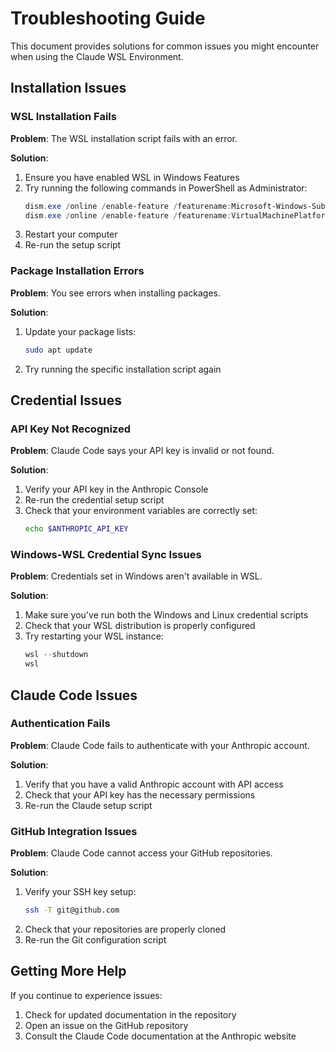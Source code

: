 # Troubleshooting Guide

This document provides solutions for common issues you might encounter when using the Claude WSL Environment.

## Installation Issues

### WSL Installation Fails

**Problem**: The WSL installation script fails with an error.

**Solution**:
1. Ensure you have enabled WSL in Windows Features
2. Try running the following commands in PowerShell as Administrator:
   ```powershell
   dism.exe /online /enable-feature /featurename:Microsoft-Windows-Subsystem-Linux /all /norestart
   dism.exe /online /enable-feature /featurename:VirtualMachinePlatform /all /norestart
   ```
3. Restart your computer
4. Re-run the setup script

### Package Installation Errors

**Problem**: You see errors when installing packages.

**Solution**:
1. Update your package lists:
   ```bash
   sudo apt update
   ```
2. Try running the specific installation script again

## Credential Issues

### API Key Not Recognized

**Problem**: Claude Code says your API key is invalid or not found.

**Solution**:
1. Verify your API key in the Anthropic Console
2. Re-run the credential setup script
3. Check that your environment variables are correctly set:
   ```bash
   echo $ANTHROPIC_API_KEY
   ```

### Windows-WSL Credential Sync Issues

**Problem**: Credentials set in Windows aren't available in WSL.

**Solution**:
1. Make sure you've run both the Windows and Linux credential scripts
2. Check that your WSL distribution is properly configured
3. Try restarting your WSL instance:
   ```powershell
   wsl --shutdown
   wsl
   ```

## Claude Code Issues

### Authentication Fails

**Problem**: Claude Code fails to authenticate with your Anthropic account.

**Solution**:
1. Verify that you have a valid Anthropic account with API access
2. Check that your API key has the necessary permissions
3. Re-run the Claude setup script

### GitHub Integration Issues

**Problem**: Claude Code cannot access your GitHub repositories.

**Solution**:
1. Verify your SSH key setup:
   ```bash
   ssh -T git@github.com
   ```
2. Check that your repositories are properly cloned
3. Re-run the Git configuration script

## Getting More Help

If you continue to experience issues:

1. Check for updated documentation in the repository
2. Open an issue on the GitHub repository
3. Consult the Claude Code documentation at the Anthropic website
